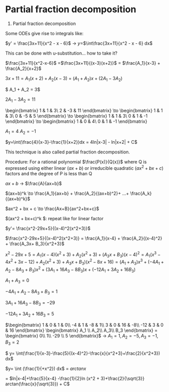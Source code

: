 # Partial fraction decomposition
1. Partial fraction decomposition

Some ODEs give rise to integrals like:


$y' = \frac{3x+11}{x^2 - x - 6}$ $\to$ $y$=$\int\frac{3x+11}{x^2 - x - 6} dx$




This can be done with u-substitution... how to take it?

$\frac{3x+11}{x^2-x-6}$ =$\frac{3x+11}{(x-3)(x+2)}$ = $\frac{A_1}{x-3} + \frac{A_2}{x+2}$

 

$3x+11 = A_1(x+2) + A_2(x-3)$
      = $(A_1 + A_2)x + (2A_1 - 3A_2)$

$ A_1  + A_2 = 3$

$2A_1 - 3A_2 = 11$

\begin{bmatrix} 1 & 1 & 3\\ 2 & -3 & 11 \end{bmatrix} \to \begin{bmatrix} 1 & 1 & 3\\ 0 & -5 & 5 \end{bmatrix} \to \begin{bmatrix} 1 & 1 & 3\\ 0 & 1 & -1 \end{bmatrix} \to \begin{bmatrix} 1 & 0 & 4\\ 0 & 1 & -1 \end{bmatrix}

$A_1=4$  $A_2=-1$

$y=\int(\frac{4}{x-3}-\frac{1}{x+2})dx = 4ln|x-3| - ln|x+2| + C$

This technique is also called partial fraction decomposition.

Procedure: For a rational polynomial  $\frac{P(x)}{Q(x)}$ where Q is expressed using either linear $(ax+b)$ or irreducible quadratic $(ax^2 + bx + c)$ factors and the degree of P is less than Q 

$ax+b$ $\to$ $\frac{A}{ax+b}$

$(ax+b)^k \to \frac{A_1}{ax+b} + \frac{A_2}{(ax+b)^2}+ ...+ \frac{A_k}{(ax+b)^k}$

$ax^2 + bx + c \to \frac{Ax+B}{ax^2+bx+c}$

$(ax^2 + bx+c)^k $: repeat like for linear factor

$y'= \frac{x^2-29x+5}{(x-4)^2(x^2+3)}$


$\frac{x^2-29x+5}{(x-4)^2(x^2+3)} = \frac{A_1}{x-4} + \frac{A_2}{(x-4)^2} + \frac{A_3x+ B_3}{x^2+3}$

$x^2-29x+5 = A_1(x-4)(x^2+3) + A_2(x^2+3)+(A_3x+B_3)(x-4)^2
            =A_1(x^3-4x^2+3x-12)+A_2(x^2+3)+A_3x+B_3)(x^2-8x+16)
            =(A_1+A_3)x^3+(-4A_1+A_2-8A_3+B_3)x^2 + (3A_1+16A_3-8B_3)x+(-12A_1+3A_2+16B_3)$



$A_1+A_3 = 0$

$-4A_1 + A_2-8A_3 + B _3 =1$

$3A_1 + 16A_3 - 8B_3 = -29$

$-12A_1+3A_2+16B_3 =5$ 

$\begin{bmatrix} 1 & 0 & 1 & 0\\ -4 & 1 & -8 & 1\\ 3 & 0 & 16 & -8\\ -12 & 3 & 0 & 16 \end{bmatrix} \begin{bmatrix} A_1 \\ A_2\\ A_3\\ B_3 \end{bmatrix} = \begin{bmatrix} 0\\ 1\\ -29 \\ 5 \end{bmatrix}$ $\to$ $A_1 = 1, A_2 = -5, A_3 = -1, B_3 =2$


$ y= \int(\frac{1}{x-3}-\frac{5}{(x-4)^2}-\frac{x}{x^2+3}+\frac{2}{x^2+3}) dx$
                            
$y= \int (\frac{1}{+x^2}) dx$ = $arctanx$

= $ln|x-4|+\frac{5}{x-4} -\frac{1}{2}ln (x^2 + 3)+\frac{2}{\sqrt{3}} arctan(\frac{x}{\sqrt{3}}) + C$




